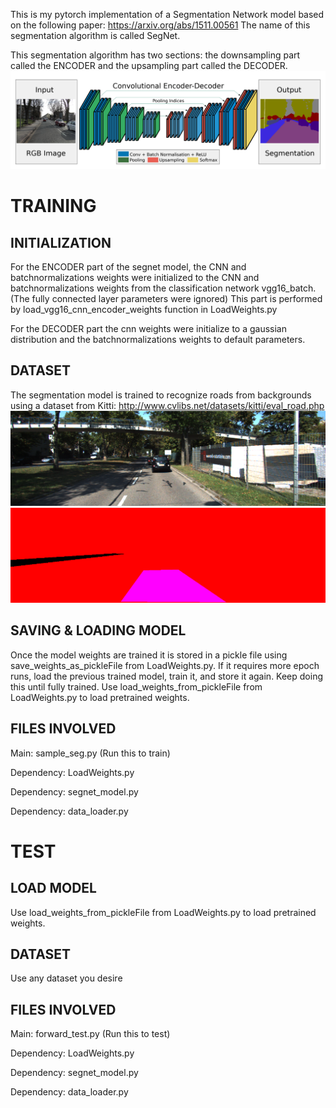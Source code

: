 This is my pytorch implementation of a Segmentation Network model based on the following paper:
https://arxiv.org/abs/1511.00561  The name of this segmentation algorithm is called SegNet.

This segmentation algorithm has two sections: the downsampling part called the ENCODER and the upsampling part called the DECODER.
![alt text](README_Images/Segnet.png "Description goes here")

# TRAINING

## INITIALIZATION

For the ENCODER part of the segnet model, the CNN and batchnormalizations weights were initialized to the CNN and
batchnormalizations weights from the classification network vgg16_batch. (The fully connected layer parameters were ignored)
This part is performed by load_vgg16_cnn_encoder_weights function in LoadWeights.py

For the DECODER part the cnn weights were initialize to a gaussian distribution and the batchnormalizations weights to default
parameters. 

## DATASET

The segmentation model is trained to recognize roads from backgrounds using a dataset from Kitti:
http://www.cvlibs.net/datasets/kitti/eval_road.php
![alt text](README_Images/um_000006.png "Description goes here")
![alt text](README_Images/um_lane_000006.png "Description goes here")

## SAVING & LOADING MODEL
Once the model weights are trained it is stored in a pickle file using save_weights_as_pickleFile from LoadWeights.py. If it requires
more epoch runs, load the previous trained model, train it, and store it again. Keep doing this until fully trained. Use
load_weights_from_pickleFile from LoadWeights.py to load pretrained weights.

## FILES INVOLVED
Main: sample_seg.py (Run this to train)

Dependency: LoadWeights.py

Dependency: segnet_model.py

Dependency: data_loader.py

# TEST

## LOAD MODEL
Use load_weights_from_pickleFile from LoadWeights.py to load pretrained weights.

## DATASET
Use any dataset you desire

## FILES INVOLVED
Main: forward_test.py (Run this to test)

Dependency: LoadWeights.py

Dependency: segnet_model.py

Dependency: data_loader.py


